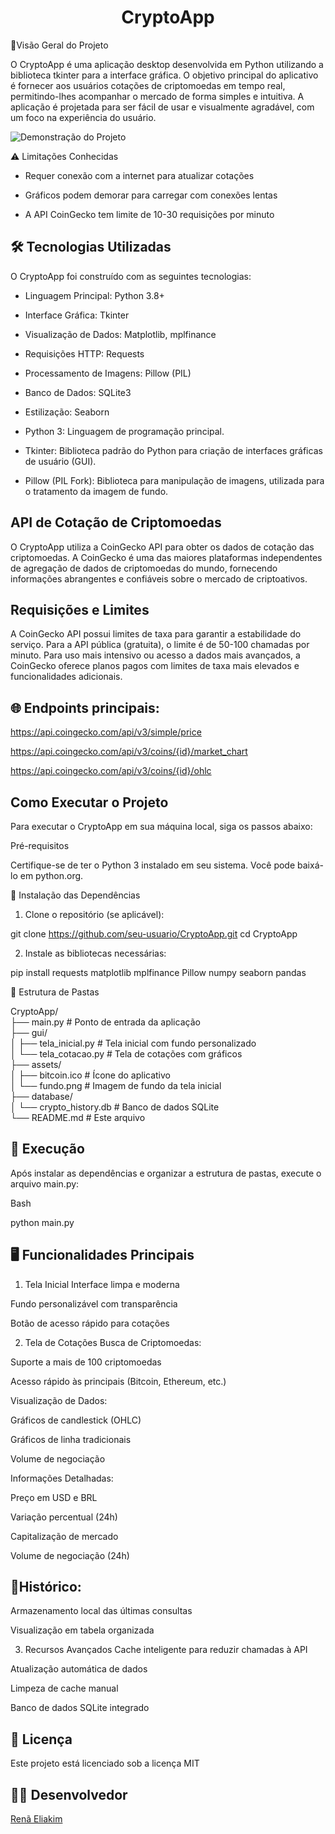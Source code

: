 
<h1 align="center"> CryptoApp </h1>


📌Visão Geral do Projeto

O CryptoApp é uma aplicação desktop desenvolvida em Python utilizando a biblioteca tkinter para a interface gráfica. O objetivo principal do aplicativo é fornecer aos usuários cotações de criptomoedas em tempo real, permitindo-lhes acompanhar o mercado de forma simples e intuitiva. A aplicação é projetada para ser fácil de usar e visualmente agradável, com um foco na experiência do usuário.




![Demonstração do Projeto](.github/gif.gif)


⚠️ Limitações Conhecidas

- Requer conexão com a internet para atualizar cotações

- Gráficos podem demorar para carregar com conexões lentas

- A API CoinGecko tem limite de 10-30 requisições por minuto


## 🛠️ Tecnologias Utilizadas

O CryptoApp foi construído com as seguintes tecnologias:

- Linguagem Principal: Python 3.8+

- Interface Gráfica: Tkinter

- Visualização de Dados: Matplotlib, mplfinance

- Requisições HTTP: Requests

- Processamento de Imagens: Pillow (PIL)

- Banco de Dados: SQLite3

- Estilização: Seaborn


- Python 3: Linguagem de programação principal.


- Tkinter: Biblioteca padrão do Python para criação de interfaces gráficas de usuário (GUI).


- Pillow (PIL Fork): Biblioteca para manipulação de imagens, utilizada para o tratamento da imagem de fundo.

## API de Cotação de Criptomoedas

O CryptoApp utiliza a CoinGecko API para obter os dados de cotação das criptomoedas. A CoinGecko é uma das maiores plataformas independentes de agregação de dados de criptomoedas do mundo, fornecendo informações abrangentes e confiáveis sobre o mercado de criptoativos.

## Requisições e Limites

A CoinGecko API possui limites de taxa para garantir a estabilidade do serviço. Para a API pública (gratuita), o limite é de 50-100 chamadas por minuto. Para uso mais intensivo ou acesso a dados mais avançados, a CoinGecko oferece planos pagos com limites de taxa mais elevados e funcionalidades adicionais.


## 🌐 Endpoints principais:

https://api.coingecko.com/api/v3/simple/price

https://api.coingecko.com/api/v3/coins/{id}/market_chart

https://api.coingecko.com/api/v3/coins/{id}/ohlc

## Como Executar o Projeto

Para executar o CryptoApp em sua máquina local, siga os passos abaixo:

Pré-requisitos

Certifique-se de ter o Python 3 instalado em seu sistema. Você pode baixá-lo em python.org.

🚀 Instalação das Dependências

1. Clone o repositório (se aplicável):

git clone https://github.com/seu-usuario/CryptoApp.git
cd CryptoApp

2. Instale as bibliotecas necessárias:

pip install requests matplotlib mplfinance Pillow numpy seaborn pandas


📂 Estrutura de Pastas 

CryptoApp/ <br>
├── main.py                # Ponto de entrada da aplicação <br>
├── gui/<br>
│   ├── tela_inicial.py    # Tela inicial com fundo personalizado<br>
│   └── tela_cotacao.py    # Tela de cotações com gráficos<br>
├── assets/<br>
│   ├── bitcoin.ico        # Ícone do aplicativo<br>
│   └── fundo.png          # Imagem de fundo da tela inicial<br>
├── database/<br>
│   └── crypto_history.db  # Banco de dados SQLite<br>
└── README.md              # Este arquivo




## 🔧 Execução

Após instalar as dependências e organizar a estrutura de pastas, execute o arquivo main.py:

Bash

python main.py



## 🖥️ Funcionalidades Principais
1. Tela Inicial
Interface limpa e moderna

Fundo personalizável com transparência

Botão de acesso rápido para cotações

2. Tela de Cotações
Busca de Criptomoedas:

Suporte a mais de 100 criptomoedas

Acesso rápido às principais (Bitcoin, Ethereum, etc.)

Visualização de Dados:

Gráficos de candlestick (OHLC)

Gráficos de linha tradicionais

Volume de negociação

Informações Detalhadas:

Preço em USD e BRL

Variação percentual (24h)

Capitalização de mercado

Volume de negociação (24h)

## 📝Histórico:

Armazenamento local das últimas consultas

Visualização em tabela organizada

3. Recursos Avançados
Cache inteligente para reduzir chamadas à API

Atualização automática de dados

Limpeza de cache manual

Banco de dados SQLite integrado





## 📄 Licença
Este projeto está licenciado sob a licença MIT 

## 👨‍💻 Desenvolvedor
[Renã Eliakim](https://www.linkedin.com/in/renaneliakim)